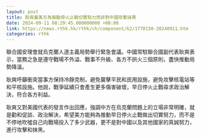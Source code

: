 ```yaml
---
layout: post
title: 耿爽冀美方為推動停火止戰切實努力而非對中國攻擊抹黑
date: 2024-09-11 08:29:45.000000000 +08:00
link: https://news.rthk.hk/rthk/ch/component/k2/1770150-20240911.htm
categories: rthk
---
```


聯合國安理會就烏克蘭人道主義局勢舉行緊急會議。中國常駐聯合國副代表耿爽表示，當務之急是遵守戰場不外溢、戰事不升級、各方不拱火三個原則，盡快推動局勢降溫。

耿爽呼籲衝突當事方保持冷靜克制，避免襲擊平民和民用設施，避免攻擊核電站等和平核設施。他說，戰爭延續只會產生更多傷害破壞，早日停火止戰尋求政治解決，符合各方利益。

耿爽又對美國代表的發言作出回應，強調中方在烏克蘭問題上的立場非常明確，就是勸和促談、政治解決，希望美方能夠為推動早日停火止戰做出切實努力，而不是不停地吹噓自己向戰場投入了多少武器，更不是對中國以及其他國家的真誠努力，進行攻擊和抹黑。
